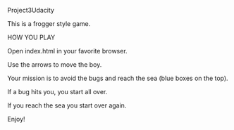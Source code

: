 Project3Udacity


This is a frogger style game.


HOW YOU PLAY

Open index.html in your favorite browser.

Use the arrows to move the boy.

Your mission is to avoid the bugs and reach the sea (blue boxes on the top).

If a bug hits you, you start all over.

If you reach the sea you start over again.

Enjoy!
